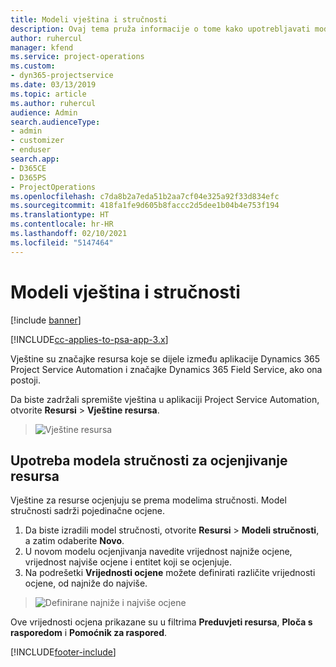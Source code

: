 ```yaml
---
title: Modeli vještina i stručnosti
description: Ovaj tema pruža informacije o tome kako upotrebljavati modele vještina i stručnosti.
author: ruhercul
manager: kfend
ms.service: project-operations
ms.custom:
- dyn365-projectservice
ms.date: 03/13/2019
ms.topic: article
ms.author: ruhercul
audience: Admin
search.audienceType:
- admin
- customizer
- enduser
search.app:
- D365CE
- D365PS
- ProjectOperations
ms.openlocfilehash: c7da8b2a7eda51b2aa7cf04e325a92f33d834efc
ms.sourcegitcommit: 418fa1fe9d605b8faccc2d5dee1b04b4e753f194
ms.translationtype: HT
ms.contentlocale: hr-HR
ms.lasthandoff: 02/10/2021
ms.locfileid: "5147464"
---
```

# <a name="skills-and-proficiency-models"></a>Modeli vještina i stručnosti

[!include [banner](../includes/psa-now-project-operations.md)]

[!INCLUDE[cc-applies-to-psa-app-3.x](../includes/cc-applies-to-psa-app-3x.md)]

Vještine su značajke resursa koje se dijele između aplikacije Dynamics 365 Project Service Automation i značajke Dynamics 365 Field Service, ako ona postoji. 

Da biste zadržali spremište vještina u aplikaciji Project Service Automation, otvorite **Resursi** \> **Vještine resursa**. 

> ![Vještine resursa](media/Resource-Management-image84.png)

## <a name="use-proficiency-models-to-rate-resources"></a>Upotreba modela stručnosti za ocjenjivanje resursa

Vještine za resurse ocjenjuju se prema modelima stručnosti. Model stručnosti sadrži pojedinačne ocjene. 

1. Da biste izradili model stručnosti, otvorite **Resursi** \> **Modeli stručnosti**, a zatim odaberite **Novo**.
2. U novom modelu ocjenjivanja navedite vrijednost najniže ocjene, vrijednost najviše ocjene i entitet koji se ocjenjuje.
3. Na podrešetki **Vrijednosti ocjene** možete definirati različite vrijednosti ocjene, od najniže do najviše.

> ![Definirane najniže i najviše ocjene](media/Resource-Management-image85.png)

Ove vrijednosti ocjena prikazane su u filtrima **Preduvjeti resursa**, **Ploča s rasporedom** i **Pomoćnik za raspored**.


[!INCLUDE[footer-include](../includes/footer-banner.md)]